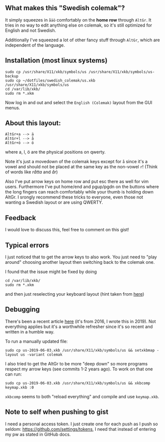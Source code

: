 ## What makes this "Swedish colemak"?

It simply squeezes in `åäö` comfortably on the **home row** through `AltGr`.
It tries in no way to edit anything else on colemak, so it's still
optimized for English and not Swedish.

Additionally I've squeezed a lot of other fancy stuff through `AltGr`,
which are independent of the language.

## Installation (most linux systems)

    sudo cp /usr/share/X11/xkb/symbols/us /usr/share/X11/xkb/symbols/us-backup
    sudo cp ~/dotfiles/swedish_colemak/us.xkb  /usr/share/X11/xkb/symbols/us
    cd /var/lib/xkb/
    sudo rm *.xkm

Now log in and out and select the `English (Colemak)` layout from the GUI menus.

## About this layout:

    AltGr+a --> ä
    AltGr+l --> å
    AltGr+ö --> ö

where a, l, ö are the physical positions on qwerty.

Note it's just a movedown of the colemak keys except for `å` since it's
a vowel and should not be placed at the same key as the non-vowel `r`!
(Think of words like *råtta* and *år*)

Also I've put arrow keys on home row and put esc there as well for vim
users. Furthermore I've put home/end and pgup/pgdn on the buttons
where the long fingers can reach comfortably while your thumb is
holding down AltGr. I srongly recommend these tricks to everyone, even
those not wanting a Swedish layout or are using QWERTY.

## Feedback

I would love to discuss this, feel free to comment on this gist!

## Typical errors

I just noticed that to get the arrow keys to also work. You just need to "play around" choosing another layout then switching back to the colemak one.

I found that the issue might be fixed by doing

    cd /var/lib/xkb/
    sudo rm *.xkm

and then just reselecting your keyboard layout (hint taken from [here](https://help.ubuntu.com/community/Custom%20keyboard%20layout%20definitions))

## Debugging

There's been a recent article
[here](https://medium.com/@damko/a-simple-humble-but-comprehensive-guide-to-xkb-for-linux-6f1ad5e13450)
(it's from 2016, I wrote this in 2019). Not everything applies but it's a
worthwhile refresher since it's so recent and written in a humble way.

To run a manually updated file: 

    sudo cp us-2019-06-03.xkb /usr/share/X11/xkb/symbols/us && setxkbmap -layout us -variant colemak
    
I also tried to get the AltGr to be more "deep down" so more programs respect my arrow keys (see commits 1-2 years ago). To work on that one can run:   

    sudo cp us-2019-06-03.xkb /usr/share/X11/xkb/symbols/us && xkbcomp keymap.xkb :0

`xkbcomp` seems to both "reload everything" and compile and use `keymap.xkb`.

## Note to self when pushing to gist

I need a personal access token. I just create one for each push as I push so seldom: https://github.com/settings/tokens, I need that instead of entering my pw as stated in GitHub docs.

[instructions]: http://ubuntuforums.org/showthread.php?t=18876
